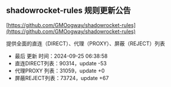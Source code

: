 ## shadowrocket-rules 规则更新公告

[https://github.com/GMOogway/shadowrocket-rules](https://github.com/GMOogway/shadowrocket-rules)

提供全面的直连（DIRECT）、代理（PROXY）、屏蔽（REJECT）列表
- 最后 更新 时间：2024-09-25 06:38:58
- 直连DIRECT列表：90314，update -53
- 代理PROXY 列表：31059，update +0
- 屏蔽REJECT列表：73724，update +67